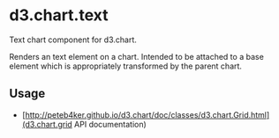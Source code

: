 # d3.chart.text

Text chart component for d3.chart.   

Renders an text element on a chart. Intended to be attached to a base element
which is appropriately transformed by the parent chart.

## Usage

* [http://peteb4ker.github.io/d3.chart/doc/classes/d3.chart.Grid.html](d3.chart.grid API documentation)